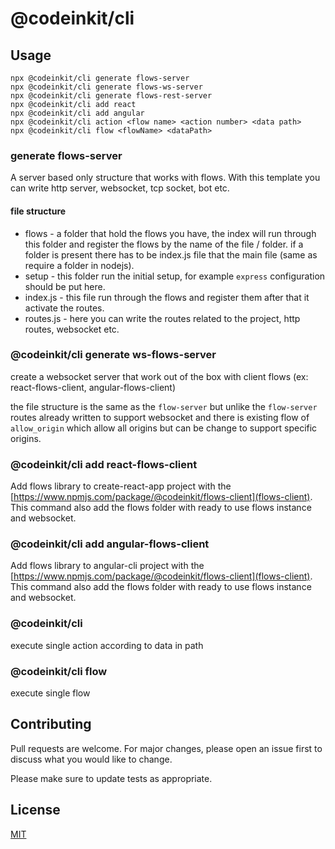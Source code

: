 # @codeinkit/cli

## Usage

```
npx @codeinkit/cli generate flows-server
npx @codeinkit/cli generate flows-ws-server
npx @codeinkit/cli generate flows-rest-server
npx @codeinkit/cli add react
npx @codeinkit/cli add angular
npx @codeinkit/cli action <flow name> <action number> <data path>
npx @codeinkit/cli flow <flowName> <dataPath>
```

### generate flows-server

A server based only structure that works with flows. 
With this template you can write http server, websocket, tcp socket, bot etc. 

#### file structure

* flows - a folder that hold the flows you have, the index will run through this folder and register the flows by the name of the file / folder. if a folder is present there has to be index.js file that the main file (same as require a folder in nodejs).
* setup - this folder run the initial setup, for example `express` configuration should be put here.
* index.js - this file run through the flows and register them after that it activate the routes.
* routes.js - here you can write the routes related to the project, http routes, websocket etc.

### @codeinkit/cli generate ws-flows-server

create a websocket server that work out of the box with client flows (ex: react-flows-client, angular-flows-client)

the file structure is the same as the `flow-server` but unlike the `flow-server` routes already written to support websocket
and there is existing flow of `allow_origin` which allow all origins but can be change to support specific origins.

### @codeinkit/cli add react-flows-client

Add flows library to create-react-app project with the [https://www.npmjs.com/package/@codeinkit/flows-client](flows-client).
This command also add the flows folder with ready to use flows instance and websocket. 

### @codeinkit/cli add angular-flows-client

Add flows library to angular-cli project with the [https://www.npmjs.com/package/@codeinkit/flows-client](flows-client).
This command also add the flows folder with ready to use flows instance and websocket. 

### @codeinkit/cli <flow name> <action number> <data path>

execute single action according to data in path

### @codeinkit/cli flow <flowName> <dataPath>

execute single flow

## Contributing
Pull requests are welcome. For major changes, please open an issue first to discuss what you would like to change.

Please make sure to update tests as appropriate.

## License
[MIT](https://choosealicense.com/licenses/mit/)